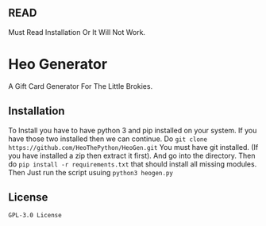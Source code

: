 ## READ
Must Read Installation Or It Will Not Work.

# Heo Generator
A Gift Card Generator For The Little Brokies.

## Installation
To Install you have to have python 3 and pip installed on your system. If you have those two installed then we can continue.
Do ```git clone https://github.com/HeoThePython/HeoGen.git``` You must have git installed. (If you have installed a zip then extract it first). And go into the directory. Then do ```pip install -r requirements.txt``` that should install all missing modules.
Then Just run the script usuing ```python3 heogen.py```

## License
```GPL-3.0 License```
